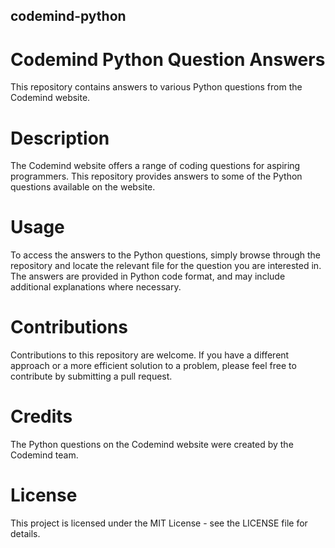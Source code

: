 ## codemind-python
# Codemind Python Question Answers
This repository contains answers to various Python questions from the Codemind website.

# Description
The Codemind website offers a range of coding questions for aspiring programmers. This repository provides answers to some of the Python questions available on the website.

# Usage
To access the answers to the Python questions, simply browse through the repository and locate the relevant file for the question you are interested in. The answers are provided in Python code format, and may include additional explanations where necessary.

# Contributions
Contributions to this repository are welcome. If you have a different approach or a more efficient solution to a problem, please feel free to contribute by submitting a pull request.

# Credits
The Python questions on the Codemind website were created by the Codemind team.

# License
This project is licensed under the MIT License - see the LICENSE file for details.





